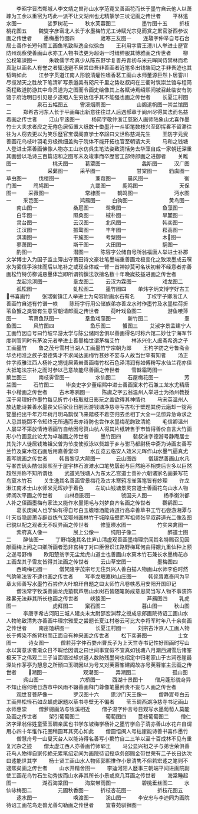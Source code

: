 <!-- { "loadSidebar": true } -->
　　李昭字晋杰鄄城人李文靖之曽孙山水学范寛又善画花而长于墨竹自云他人以萧疎为工余以重宻为巧此一派不让文湖州也尤精篆学三坟记画之传世者
　　平林逺水图一　　　　　娑罗树花一
　　秋水芙蓉图二　　　　　墨竹图十五
　　折枝桃花图五
　　魏燮字彦宻北人长于水墨梅竹尤工诗赋光宗见而赏之累官浙西参议画之传世者
　　墨梅墨竹图四　　　　　嵗寒三友图一
　　连鼇字仲举自号石台居士善作长短句而工画鱼笔致纵逸全似徐白
　　王利用字賔王潼川人举进士歴官防州观察使善画山水亦工人物书法更为超诣一时缙绅服其博雅画之传世者
　　柳公权笔谏图一
　　朱敦儒字希真少从陈东野学复善丹青初与米元晖同侍禁林而希真耻以画名人有誉之者辄退避不居尝曰吾非善画者近笔多出钱端囘之手非吾迹也其韬晦如此
　　江参字贯道江南人形貌清癯性嗜香茗工画山水师董源巨然卜居霅川尽揽湖天之胜故下笔清旷写景遒美有咫尺千里之势赵叔问在三衢时筑崇兰馆与程简斋程致道防游其中命贯道为之图而令画史绘像其上各赋诗焉绍熙间被召赴临安有防馆于府治明日引见是夕遂殂人生穷达信乎其不能强也画之传世者
　　长夏江村图一　　　　　泉石五幅图五
　　霅溪烟雨图一　　　　　山阁逺帆图一崇兰馆图二
　　郑希古河东人长于平画每出新意往往过人后遇郝章于阆州尽得其法而名益着画之传世者
　　江山平逺图一
　　杨简字敬仲浙江慈谿人画师陆象山尤喜作墨竹士大夫求者应之无倦色居恒置大纸数十畨墨汁一斗钜笔数枝兴至即挥畧不留滞往往为人窃去更以为笑乐歴官宝谟阁直学士卒諡曰文世称慈湖先生
　　王防字元叟善画花鸟枝叶羽毛穷极微细盖拘于院体不能开拓也官至朝请大夫
　　马和之钱塘人登进士第善画佛像人物亦工山水仿呉生笔法姿致清恬务去华藻自成一家朝廷深重其画尝以毛诗三百篇诏和之图写未及竣事而卒歴官工部侍郎画之进御者
　　关雎图一　　　　　　　桃夭图一
　　葛覃图一　　　　　　　螽斯图一
　　汉广图一　　　　　　　采蘩图一
　　采苹图一　　　　　　　甘棠图一
　　驺虞图一　　　　　　　草虫图一
　　伐檀图一　　　　　　　蒹葭图一
　　晨风图一　　　　　　　衡门图一
　　鸤鸠图一　　　　　　　九罭图一
　　鹿鸣图一　　　　　　　天保图一
　　采薇图一　　　　　　　常棣图一
　　鹤鸣图一　　　　　　　沔水图一
　　采芑图一　　　　　　　鸿鴈图一
　　白驹图一　　　　　　　黄鸟图一
　　南山图一　　　　　　　桑扈图一
　　鸳鸯图一　　　　　　　鱼藻图一
　　白华图一　　　　　　　隰桑图一
　　棫朴图一　　　　　　　旱麓图一
　　灵台图一　　　　　　　云汉图一
　　北风图一　　　　　　　韩奕图一
　　江汉图一　　　　　　　振鹭图一
　　丰年图一　　　　　　　崧高图一
　　淇澳图一　　　　　　　干旄图一
　　考槃图一　　　　　　　木图一
　　蓼萧图一　　　　　　　斯干图一
　　大田图一　　　　　　　駉图一
　　酌图一　　　　　　　　潜图一
　　陈容字公储自号所翁福唐人举进士补郡文学博士入为国子监主簿出守莆田诗文豪壮笔墨端重善画龙极变化之致泼墨成云噀水为雾信手涂抹而后以笔补之或现全体或一臂一首神妙莫可名状初若不经意者亦善画松竹特仿栁诚悬墨体岂即所谓钩鏁法欤擅名数十年晩嵗技益进画之传世者
　　龙起沧溟图一　　　　　羣龙图二
　　云汉为霖图一　　　　　戏龙图二
　　孤松图一　　　　　　　虬松图二
　　墨竹图四
　　单炜字炳文博学好古工书喜画竹
　　张瑞衡镇江人举进士为句容尉画水石有名
　　丁权字子卿浙江人善画竹自述有竹谱一帙
　　陈珩字行用公储族弟亦善龙水时作墨竹及水墨枯荷折苇鱼蟹之类皆有生意官朝请郎画之传世者
　　荷叶戏鱼图二　　　　　游鱼唼萍图一
　　苇萧鱼跃图一　　　　　羣鱼戏藻图一
　　新竹图二　　　　　　　羣鱼图二
　　风竹图四　　　　　　　鱼乐图二
　　蟹图三
　　艾淑字景孟建宁人工画竹因自号曰竹坡早游太学与陈公储同舍俱以善画得名时称六馆二妙仕宁海军节度判官同时有茅汝元者举进士善墨梅世谓茅梅艾竹
　　林泳兴化人鬳斋希逸之子工画墨竹
　　鲁之茂号雪村当湖人工画墨竹宁宗朝为郎
　　王杓字防之号鲁斋金华丞相淮之族子潜德隽才不求闻达画梅竹甚妙不妄与人故当世罕有知者
　　汤正仲字叔雅江西人杨补之甥徙居黄岩善画梅竹松石色泽清润有如傅粉写水仙兰花亦佳大抵笔法宗补之而时参以己意故能尽善画之传世者
　　雪榦霜筠图一　　　　　藂兰图三
　　南枝霁雪图一　　　　　水仙图二
　　石屋梅花图一　　　　　芳兰图一
　　石竹图二
　　毕良史字少董绍熙中进士善画窠木竹石兼工龙水尤精唐书小楷画之传世者
　　古木寒鸦图一
　　陈虞之字云翁温州人举进士为扬州教授深于易理好作墨竹每见折竹小枝取就日影玩之盖欲得其神情也
　　马宋英温州人放达能诗兼善水墨丧父后家业日削因游钱塘净慈寺写古松于壁题其傍云磨却一锭两锭墨扫出千年万年树月明乌鹊悮飞来踏枝不着空归去丞相丁大全一见惊异急命求之人忌其能閟不令知终无所遇而去亦诗防也尝作水墨梅花韵致清絶
　　毛信卿温州人屡举不第放情诗酒画竹自给因号筼山杭人得其片纸转售于市皆得善价自言大竹画形小竹画意此论尤为卓越画之传世者
　　墨竹图四
　　裴叔泳字德游号静庵居士其先汴人徙居钱塘祖父曽为节度使叔泳以赀雄于乡与驸马都尉杨中斋为诗画友善写兰竹及窠木怪石画后用嘉善堂印
　　水丘览云临安人效米元晖作山水墨气逼真尤善写貌画之传世者
　　韩昌黎见大颠图一　　　云山图四
　　僧超然善画山水凡写峯峦矾头酷似郭熙至于屋宇林石波滩水口笔势孱弱与巨然絶不相类后世多以巨然超然并称不知所谓也
　　武道光钱塘人为东太乙宫道士善补六朝诸家名画兼写花鸟窠木竹石
　　关生逸其名善画雪景梅花及古木寒鸦冻雀落笔皆有妙理
　　许龙湫江南术士山水师米元晖妙于着色
　　左幼山钱塘景灵宫道士善画花鸟山水人物师阎次平画之传世者
　　山林倒影图一　　　　　虢国夫人图一
　　杨季衡洪都人补之侄画墨梅有家法又能作水墨翎毛与刘梦良齐名画之传世者
　　鸜鹆图二
　　葛长庚闽人也学仙有得自号白玉蟾嗜酒能诗道行高卓善草书工竹石尝游湘潭与叶天谷隐居萧寺辟谷炼气至鄂州画林竹于城隍庙壁而写祖师张平叔薛道光二像及图已貌以配之观者无不叹异画之传世者
　　修篁暎水图一　　　　　竹实来禽图一
　　紫府真人像一　　　　　展上公像一
　　纯阳子像二　　　　　　醉道士图二
　　醉仙图一
　　丁野梅逸其名住庐山清虚观善画墨梅理宗闻其名特赐召见因献画梅上问之曰卿所画者恐非宫梅丁对曰臣但识江路野梅耳何由得覩九重仙种上颔之遂号野梅
　　欧阳楚翁字无尘龙虎山道士也善画山水窠木竹石兼长水墨梅花亦工画龙其子雪友皆得其法画之传世者
　　云山草堂图一　　　　　墨梅图四
　　西崦梅石图一
　　僧梵隆字茂宗号无住呉兴人善白描人物画山水师李伯时然气韵笔法皆不逮也画之传世者
　　写李龙眠嘉树山庄图一
　　韩侂胄嘉泰间为平章太师善写水墨竹石尝作大叶琅玕自题之曰太师竹凡卷帙悉用安阳开国印记
　　僧法常字牧溪善画龙虎猿鹤芦鴈山水树石皆随笔防成意思简当写人物不事装饰疎畧无法非其所长也画之传世者
　　峡猿图一　　　　　　　芦鴈图四
　　乳虎图一　　　　　　　虎拜图二
　　窠石图二　　　　　　　暮山图一
　　秋山图一
　　李唐字希古河阳三城人建炎末太尉邵宏渊荐之授成忠郎画院待诏工画山水人物笔致清隽亦善画牛理宗雅爱之尝题长夏江村卷云可比大李将军时年八十余矣画之传世者
　　南亩馌耕图一　　　　　长夏江村图一
　　刘宗古汴京人工画人物长于傅染不施背粉而正面自有神采画之传世者
　　松下奕碁图一　　　　　士女图一
　　诗女图一
　　僧若芬字仲石婺州曹氏子为上天竺寺书记性好图画时写山水以寓意求者渐众日不暇给因谓之曰世间事宜假不宜真如钱塘八月潮西湖雪后诸峯极天下之伟观二三子当面错过却求道人数防残墨何也绍定中归老家山于古涧苍崖最深处作茅亭为憩息之所顔曰玉磵因以为号又对芙蓉峯建阁故亦号芙蓉峯主云画之传世者
　　潮图一　　　　　　　观潮图一
　　弄潮图二　　　　　　　孤山图一
　　呉山图一　　　　　　　六桥图一
　　西湖十景图十
　　僧月蓬形貌竒异不知止宿何地日游市中风雨不辍善画释门尊像笔墨矜贵不妄与人画之传世者
　　观世音菩萨像一　　　　罗汉图十六
　　毘沙门天王像一
　　僧静賔号白云工画异松怪石如龙蟠虎踞题以草书寺壁无不徧者
　　莹玉磵西湖净慈寺书记画山水师惠崇
　　僧萝牕画法与牧溪相近
　　僧子温字仲言号日观写水墨葡萄人莫能及画之传世者
　　架引葡萄图二　　　　　葡萄图四
　　蔓枝葡萄图二
　　僧仁济字泽翁俗姓童莹玉磵亲属也书学东坡梅学杨补之墨竹学俞子清亦善山水花卉自谓用心四十年惟作花圈稍圆耳其究心如此
　　僧圆悟闽人号枯崖能诗善书喜作墨竹
　　僧慧舟号一山叟天台人以能诗得名善写小藂竹自二三竿以至十百成林不见有重复冗杂之迹
　　僧太虚江西人亦善画竹师郓王
　　马公显兴祖之子与弟世荣俱善花鸟人物得自家传絶无累笔绍定间为画院待诏授承务郎赐金带世荣有二子长曰达次曰逺能世其学
　　杨士贤工画山水人物师郭熙惟作小景清隽不俗若宏逺之笔则不逮熙矣画之传世者
　　山水开精舍图一
　　李迪河阳人歴事三朝端平间进画院副使工画花鸟竹石生动秀拔而山水非其所长小景或庶几耳画之传世者
　　海棠睡起图一　　　　　湖石海棠图一
　　海棠带雨图一　　　　　碧桃垂丝图二
　　水仙咏梅图二　　　　　元圃秋香图一
　　折枝杏花图一　　　　　折枝花图五
　　逺水图一　　　　　　　唤渡图一
　　溪山图一
　　李安忠与李迪同为画院待诏工画花鸟走兽尤善勾勒画之传世者
　　宜春苑驯狮图一
